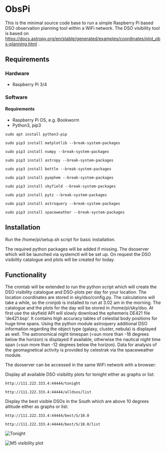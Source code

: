 # ObsPi
This is the minimal source code base to run a simple Raspberry Pi based DSO observation planning tool within a WiFi network. The DSO visibility tool is based on https://docs.astropy.org/en/stable/generated/examples/coordinates/plot_obs-planning.html .

## Requirements
### Hardware
- Raspberry Pi 3/4

### Software
#### Requirements
- Raspberry Pi OS, e.g. Bookworm
- Python3, pip3

```sudo apt install python3-pip```

```sudo pip3 install matplotlib --break-system-packages```

```sudo pip3 install numpy --break-system-packages```

```sudo pip3 install astropy --break-system-packages```

```sudo pip3 install bottle --break-system-packages```

```sudo pip3 install pyephem --break-system-packages```

```sudo pip3 install skyfield --break-system-packages```

```sudo pip3 install pytz --break-system-packages```

```sudo pip3 install astroquery --break-system-packages```

```sudo pip3 install spaceweather --break-system-packages```

## Installation
Run the /home/pi/setup.sh script for basic installation.

The required python packages will be added if missing.
The dsoserver which will be launched via systemctl will be set up.
On request the DSO visibility catalogue and plots will be created for today.

## Functionality
The crontab will be extended to run the python script which will create the DSO visibility catalogue and DSO-plots per day for your location. The location coordinates are stored in sky/dso/config.py.
The calculations will take a while, so the cronjob is installed to run at 3.02 am in the morning. The catalogue and the plots for the day will be stored in /home/pi/sky/dso.
At first use the skyfield API will slowly download the ephemeris DE421 file 'de421.bsp'. It contains high accuracy tables of celestial body positions for huge time spans.
Using the python module astroquery additional DSO information regarding the object type (galaxy, cluster, nebula) is displayed as well.
The astronomical night timespan (=sun more than -18 degrees below the horizon) is displayed if available, otherwise the nautical night time span (=sun more than -12 degrees below the horizon).
Data for analysis of the geomagnetical activity is provided by celestrak via the spaceweather module.


The dsoserver can be accessed in the same WiFi network with a browser:

Display all available DSO visibility plots for tonight either as graphs or list:

```http://111.222.333.4:44444/tonight```

```http://111.222.333.4:44444/alldsos/list```

Display the best visible DSOs in the South which are above 10 degrees altitude either as graphs or list:

```http://111.222.333.4:44444/best/S/10.0```

```http://111.222.333.4:44444/best/S/10.0/list```

![Tonight](https://github.com/yetanothergithubaccount/ObsPi/blob/master/44444_tonight.png)

![M5 visibility plot](https://github.com/yetanothergithubaccount/ObsPi/blob/master/sky/dso/DSO_M31_25.07.2024.png)

